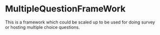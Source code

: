 # MultipleQuestionFrameWork
This is a framework which could be scaled up to be used for doing survey or hosting multiple choice questions.
